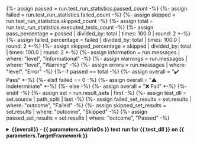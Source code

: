 {%- assign passed = run.test_run_statistics.passed_count -%}
{%- assign failed = run.test_run_statistics.failed_count -%}
{%- assign skipped = run.test_run_statistics.skipped_count -%}
{%- assign total = run.test_run_statistics.executed_tests_count -%}
{%- assign pass_percentage = passed | divided_by: total | times: 100.0 | round: 2  *-%}
{%- assign failed_percentage = failed | divided_by: total | times: 100.0 | round: 2  *-%}
{%- assign skipped_percentage = skipped | divided_by: total | times: 100.0 | round: 2  *-%}
{%- assign information =  run.messages | where: "level", "Informational" -%}
{%- assign warnings =  run.messages | where: "level", "Warning" -%}
{%- assign errors =  run.messages | where: "level", "Error" -%}
{%- if passed == total -%}
{%- assign overall = "✔️ Pass" *-%}
{%- elsif failed == 0 -%}
{%- assign overall = "⚠️ Indeterminate" *-%}
{%- else -%}
{%- assign overall = "❌ Fail" *-%}
{%- endif -%}
{%- assign set = run.result_sets | first -%}
{%- assign test_dll = set.source | path_split | last -%}
{%- assign failed_set_results = set.results  | where: "outcome", "Failed" -%}
{%- assign skipped_set_results = set.results  | where: "outcome", "Skipped" -%}
{%- assign passed_set_results = set.results  | where: "outcome", "Passed" -%}
<details>
<summary>
<strong>{{overall}} - {{ parameters.matrixOs }} test run for {{ test_dll }} on {{ parameters.TargetFramework }}
</strong></summary>

## Run Summary

<p>
<strong>Overall Result:</strong> {{overall}} <br />
<strong>Pass Rate:</strong> {{pass_percentage}}% <br />
<strong>Total Tests:</strong> {{total}} <br />

<strong>Date:</strong> {{ run.started | local_time | date: '%Y-%m-%d %H:%M:%S' }} - {{ run.finished | local_time | date: '%Y-%m-%d %H:%M:%S' }} <br />
<strong>Run Duration:</strong> {{ run.elapsed_time_in_running_tests | format_duration }} <br />

<strong>GitHub Runner OS:</strong> {{ parameters.matrixOs }} <br />
<strong>Operating System:</strong> {{ parameters.os }} <br />
<strong>Framework:</strong> {{ parameters.TargetFramework }} <br />
<strong>Assembly:</strong> {{ test_dll }} <br />
</p>

<table>
<thead>
<tr>
<th>✔️ Passed</th>
<th>❌ Failed</th>
<th>⚠️ Skipped</th>
</tr>
</thead>
<tbody>
<tr>
<td>{{passed}}</td>
<td>{{failed}}</td>
<td>{{skipped}}</td>
</tr>
<tr>
<td>{{pass_percentage}}%</td>
<td>{{failed_percentage}}%</td>
<td>{{skipped_percentage}}%</td>
</tr>
</tbody>
</table>

{%- if failed_set_results.size > 0 or skipped_set_results.size > 0 -%}

## Run results

{%- if failed_set_results.size > 0 -%}
<details>
<summary>❌ Failed tests</summary>
<table>
<thead>
<tr>
<th>Test</th>
<th>Duration</th>
</tr>
</thead>
{%- for result in failed_set_results -%}
<tr>
<td>
<details>
<summary>
❌ {{ result.test_case.display_name }}
</summary>
{%- assign fully_qualified_name_splits = result.test_case.fully_qualified_name | split: "." -%}
{%- assign class_index = fully_qualified_name_splits.size | minus: 1 -%}
{%- for name_split in fully_qualified_name_splits -%}
{%- if forloop.index == class_index -%}
{%- assign test_class = name_split -%}
{%- endif -%}
{%- endfor -%}
Class:
<blockquote>{{- test_class -}}</blockquote>
Source:
<blockquote>{{- result.test_case.fully_qualified_name -}}</blockquote>
Message:
<blockquote>{{result.error_message}}</blockquote>
Stack Trace:
<blockquote>{{result.error_stack_trace}}<blockquote>
</details>
</td>
<td>{{ result.duration | format_duration }}</td>
</tr>
{%- endfor -%}
</tbody>
</table>
</details>
{%- endif -%}
{%- if skipped_set_results.size > 0 -%}
<details>
<summary>⚠️ Skipped tests</summary>
<table>
<thead>
<tr>
<th>Test</th>
<th>Duration</th>
</tr>
</thead>
{%- for result in skipped_set_results -%}
<tr>
<td>
<details>
<summary>
⚠️ {{ result.test_case.display_name }}
</summary>
{%- assign fully_qualified_name_splits = result.test_case.fully_qualified_name | split: "." -%}
{%- assign class_index = fully_qualified_name_splits.size | minus: 1 -%}
{%- for name_split in fully_qualified_name_splits -%}
{%- if forloop.index == class_index -%}
{%- assign test_class = name_split -%}
{%- endif -%}
{%- endfor -%}
Class:
<blockquote>{{- test_class -}}</blockquote>
Source:
<blockquote>{{- result.test_case.fully_qualified_name -}}</blockquote>
</details>
</td>
<td>{{ result.duration | format_duration }}</td>
</tr>
{%- endfor -%}
</tbody>
</table>
</details>
{%- endif -%}
{%- comment -%}
Commenting out the passed tests group because otherwise the test results output starts to become too long
to be used as a PR comment. Max size for a PR comment is 65 536.
Leaving the template here in case I change my mind.
{%- if passed_set_results.size > 0 -%}
<details>
<summary>✔️ Passed tests</summary>
<table>
<thead>
<tr>
<th>Test</th>
<th>Duration</th>
</tr>
</thead>
{%- for result in passed_set_results -%}
<tr>
<td>
<details>
<summary>
✔️ {{ result.test_case.display_name }}
</summary>
{%- assign fully_qualified_name_splits = result.test_case.fully_qualified_name | split: "." -%}
{%- assign class_index = fully_qualified_name_splits.size | minus: 1 -%}
{%- for name_split in fully_qualified_name_splits -%}
{%- if forloop.index == class_index -%}
{%- assign test_class = name_split -%}
{%- endif -%}
{%- endfor -%}
Class:
<blockquote>{{- test_class -}}</blockquote>
Source:
<blockquote>{{- result.test_case.fully_qualified_name -}}</blockquote>
</details>
</td>
<td>{{ result.duration | format_duration }}</td>
</tr>
{%- endfor -%}
</tbody>
</table>
</details>
{%- endif -%}
{%- endcomment -%}
{%- endif -%}

## Run Messages

<details>
<summary>Informational</summary>
<pre><code>
{%- for message in information -%}
{{ message.message }}
{%- endfor -%}
</code></pre>
</details>

{%- if warnings.size > 0 -%}
<details>
<summary>Warning</summary>
<pre><code>
{%- for message in warnings -%}
{{message.message}}
{%- endfor -%}
</code></pre>
</details>
{%- endif -%}

{%- if errors.size > 0 -%}
<details>
<summary>Error</summary>
<pre><code>
{%- for message in errors -%}
{{message.message}}
{%- endfor -%}
</code></pre>
</details>
{%- endif -%}

</details>
